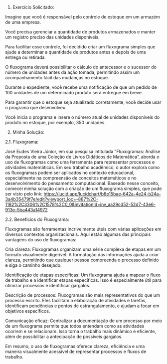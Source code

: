  
1. Exercício Solicitado: 

Imagine que você é responsável pelo controle de estoque em um armazém de uma empresa. 

Você precisa gerenciar a quantidade de produtos armazenados e manter um registro preciso das unidades disponíveis. 

Para facilitar esse controle, foi decidido criar um fluxograma simples que ajude a determinar a quantidade de produtos antes e depois de uma entrega ou retirada. 

O fluxograma deverá possibilitar o cálculo do antecessor e o sucessor do número de unidades antes da ação tomada, permitindo assim um acompanhamento fácil das mudanças no estoque. 

Durante o expediente, você recebe uma notificação de que um pedido de 100 unidades de um determinado produto será entregue em breve. 

Para garantir que o estoque seja atualizado corretamente, você decide usar o programa que desenvolveu. 

Você inicia o programa e insere o número atual de unidades disponíveis do produto no estoque, por exemplo, 350 unidades. 


 

2. Minha Solução: 

 

2.1. Fluxograma: 

José Eudes Vieira Júnior, em sua pesquisa intitulada “Fluxogramas: Análise da Proposta de uma Coleção de Livros Didáticos de Matemática”, 
aborda o uso de fluxogramas como uma ferramenta para representar processos e atividades matemáticas. Em seu trabalho acadêmico, 
o autor explora como os fluxogramas podem ser aplicados no contexto educacional, especialmente na compreensão de conceitos matemáticos e no desenvolvimento do pensamento computacional. 
Baseado nesse conceito, comecei minha solução com a criação de um fluxograma simples, que pode ser visto pelo link: 
https://lucid.app/lucidchart/b8e15bae-642a-4e24-b24a-3a4b35479f7e/edit?viewport_loc=-887%2C-1182%2C3306%2C1578%2C0_0&invitationId=inv_aa29cd52-52d7-43e6-913e-5ba443a14972

 

2.2. Benefícios do Fluxograma: 

Fluxogramas são ferramentas incrivelmente úteis com várias aplicações em diversos contextos organizacionais. Aqui estão algumas das principais vantagens do uso de fluxogramas: 

Cria clareza: Fluxogramas organizam uma série complexa de etapas em um formato visualmente digerível. A formatação das informações ajuda a criar clareza, permitindo que qualquer pessoa compreenda o processo definido e siga o caminho desejado. 

Identificação de etapas específicas: Um fluxograma ajuda a mapear o fluxo de trabalho e a identificar etapas específicas. Isso é especialmente útil para otimizar processos e identificar gargalos. 

Descrição de processos: Fluxogramas são mais representativos do que um processo escrito. Eles facilitam a elaboração de atividades e tarefas, identificam pendências e pontos de estrangulamento, e ajudam a focar em objetivos específicos. 

Comunicação eficaz: Centralizar a documentação de um processo por meio de um fluxograma permite que todos entendam como as atividades ocorrem e se relacionam. Isso torna o trabalho mais dinâmico e eficiente, além de possibilitar a antecipação de possíveis gargalos. 

Em resumo, o uso de fluxogramas oferece clareza, eficiência e uma maneira visualmente acessível de representar processos e fluxos de trabalho. 

 
